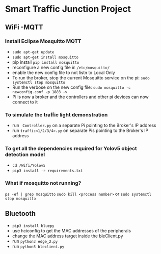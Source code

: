 # Smart Traffic Junction Project

## WiFi -MQTT
### Install Eclipse Mosquitto MQTT
- `sudo apt-get update`
- `sudo apt-get install mosquitto`
- pip install ``` pip install mosquitto ```
- reconfigure a new config file in ``` /etc/mosquitto/ ```
- enable the new config file to not listn to Local Only
- To run the broker, stop the current Mosquitto service on the pi: ``` sudo systemctl stop mosquitto ```
- Run the verbose on the new config file: ``` sudo mosquitto -c newconfig.conf -p 1883 -v ```
- Pi is now a broker and the controllers and other pi devices can now connect to it

### To simulate the traffic light demonstration
- run ``` Controller.py``` on a separate Pi pointing to the Broker's IP address
- run ``` traffic<1/2/3/4>.py ``` on separate Pis pointing to the Broker's IP address

### To get all the dependencies required for Yolov5 object detection model
- `cd /Wifi/Yolov5` 
- `pip3 install -r requirements.txt` 

### What if mosquitto not running?
`ps -ef | grep mosquitto` 
`sudo kill <process number>`
or `sudo systemctl stop mosquitto`

## Bluetooth
- `pip3 install bluepy`
- use hciconfig to get the MAC addresses of the peripherals
- change the MAC address target inside the bleClient.py
- run `python3 edge_2.py`
- run `python3 bleclient.py`
